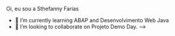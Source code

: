    Oi, eu sou a Sthefanny Farias

- 🌱 I’m currently learning ABAP and Desenvolvimento Web Java
- 👯 I’m looking to collaborate on Projeto Demo Day.
-->



   
   
